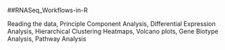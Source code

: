 ##RNASeq_Workflows-in-R

Reading the data, Principle Component Analysis, Differential Expression Analysis,
  Hierarchical Clustering Heatmaps, Volcano plots, Gene Biotype Analysis, Pathway Analysis

